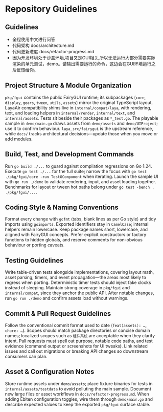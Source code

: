 # Repository Guidelines


##  Guidelines
- 全程使用中文进行问答
- 代码架构 docs/architecture.md
- 代码更新进度 docs/refactor-progress.md
- 因为开发环境处于沙盒环境,项目又是GUI相关,所以无法运行大部分需要实际渲染的单元测试，demo。请输出需要运行的命令，这边会在GUI环境运行之后反馈给你。

## Project Structure & Module Organization
`pkg/fgui` contains the public FairyGUI runtime; its subpackages (`core`, `display`, `gears`, `tween`, `utils`, `assets`) mirror the original TypeScript layout. LayaAir compatibility shims live in `internal/compat/laya`, with rendering, text, and loading helpers in `internal/render`, `internal/text`, and `internal/assets`. Tests sit beside their packages as `*_test.go`. The playable sample in `demo/main.go` draws assets from `demo/assets` and `demo/UIProject`; use it to confirm behaviour. `laya_src/fairygui` is the upstream reference, while `docs/` tracks architectural decisions—update those when you move or add modules.

## Build, Test, and Development Commands
Run `go build ./...` to guard against compilation regressions on Go 1.24. Execute `go test ./...` for the full suite; narrow the focus with `go test ./pkg/fgui/core -run TestGComponent` when iterating. Launch the sample UI with `go run ./demo` to validate rendering, input, and asset loading together. Benchmarks for layout or tween hot paths belong under `go test -bench . ./pkg/fgui/...`.

## Coding Style & Naming Conventions
Format every change with `gofmt` (tabs, blank lines as per Go style) and tidy imports using `goimports`. Exported identifiers stay in `CamelCase`; internal helpers remain lowercase. Keep package names short, lowercase, and aligned with FairyGUI concepts. Prefer explicit constructors or factory functions to hidden globals, and reserve comments for non-obvious behaviour or porting caveats.

## Testing Guidelines
Write table-driven tests alongside implementations, covering layout math, asset parsing, timers, and event propagation—the areas most likely to regress when porting. Deterministic timer tests should inject fake clocks instead of sleeping. Maintain strong coverage in `pkg/fgui` and `internal/compat`, since they anchor the public API. After notable changes, run `go run ./demo` and confirm assets load without warnings.

## Commit & Pull Request Guidelines
Follow the conventional commit format used to date (`feat(assets): …`, `chore: …`). Scopes should match package directories or concise domain names; localized scopes such as `组件系统` are acceptable when they clarify intent. Pull requests must spell out purpose, notable code paths, and test evidence (command output or screenshots for UI tweaks). Link related issues and call out migrations or breaking API changes so downstream consumers can plan.

## Asset & Configuration Notes
Store runtime assets under `demo/assets`; place fixture binaries for tests in `internal/assets/testdata` to avoid polluting the main sample. Document new large files or asset workflows in `docs/refactor-progress.md`. When adding Ebiten configuration toggles, wire them through `demo/main.go` and describe expected values to keep the exported `pkg/fgui` surface stable.
